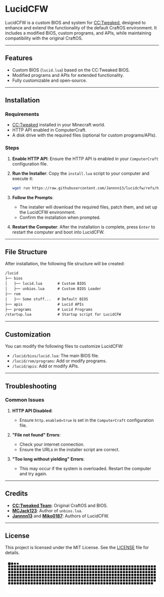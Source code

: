 # LucidCFW

LucidCFW is a custom BIOS and system for [CC:Tweaked](https://github.com/cc-tweaked/CC-Tweaked), designed to enhance and extend the functionality of the default CraftOS environment. It includes a modified BIOS, custom programs, and APIs, while maintaining compatibility with the original CraftOS.

---

## **Features**

- Custom BIOS (`lucid.lua`) based on the CC:Tweaked BIOS.
- Modified programs and APIs for extended functionality.
- Fully customizable and open-source.

---

## **Installation**

### **Requirements**

- [CC:Tweaked](https://github.com/cc-tweaked/CC-Tweaked) installed in your Minecraft world.
- HTTP API enabled in ComputerCraft.
- A disk drive with the required files (optional for custom programs/APIs).

### **Steps**

1. **Enable HTTP API**:
   Ensure the HTTP API is enabled in your `ComputerCraft` configuration file.

2. **Run the Installer**:
   Copy the `install.lua` script to your computer and execute it:

   ```bash
   wget run https://raw.githubusercontent.com/Jannnn13/lucidcfw/refs/heads/main/install.lua
   ```

3. **Follow the Prompts**:
   - The installer will download the required files, patch them, and set up the LucidCFW environment.
   - Confirm the installation when prompted.

4. **Restart the Computer**:
   After the installation is complete, press `Enter` to restart the computer and boot into LucidCFW.

---

## **File Structure**

After installation, the following file structure will be created:

```txt
/lucid
├── bios
│   ├── lucid.lua       # Custom BIOS
│   ├── unbios.lua      # Custom BIOS Loader
├── rom
|   ├── Some stuff...   # Default BIOS
├── apis                # Lucid APIs
├── programs            # Lucid Programs
/startup.lua            # Startup script for LucidCFW
```

---

## **Customization**

You can modify the following files to customize LucidCFW:

- `/lucid/bios/lucid.lua`: The main BIOS file.
- `/lucid/rom/programs`: Add or modify programs.
- `/lucid/apis`: Add or modify APIs.

---

## **Troubleshooting**

### **Common Issues**

1. **HTTP API Disabled**:
   - Ensure `http.enabled=true` is set in the `ComputerCraft` configuration file.

2. **"File not found" Errors**:
   - Check your internet connection.
   - Ensure the URLs in the installer script are correct.

3. **"Too long without yielding" Errors**:
   - This may occur if the system is overloaded. Restart the computer and try again.

---

## **Credits**

- **[CC:Tweaked Team](https://github.com/cc-tweaked/CC-Tweaked)**: Original CraftOS and BIOS.
- **[MCJack123](https://gist.github.com/MCJack123)**: Author of `unbios.lua`.
- **[Jannnn13](https://github.com/Jannnn13)** and **[Miko0187](https://github.com/Miko0187)**: Authors of LucidCFW.

---

## **License**

This project is licensed under the MIT License. See the [LICENSE](./LICENSE) file for details.

<img src="https://raw.githubusercontent.com/Jannnn13/Jannnn13/output/snake.svg" alt="Snake animation" />
